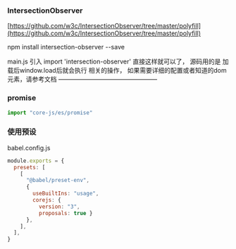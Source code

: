 
### IntersectionObserver
[https://github.com/w3c/IntersectionObserver/tree/master/polyfill](https://github.com/w3c/IntersectionObserver/tree/master/polyfill)
<script src="https://polyfill.io/v2/polyfill.min.js?features=IntersectionObserver"></script>
npm install intersection-observer --save

main.js 引入
import 'intersection-observer'
直接这样就可以了，
源码用的是 
 加载后window.load后就会执行 相关的操作，
如果需要详细的配置或者知道的dom元素，请参考文档
————————————————

### promise
```javascript
import "core-js/es/promise"
```


### 使用预设
babel.config.js
```javascript
module.exports = {
  presets: [
    [
      "@babel/preset-env",
      { 
        useBuiltIns: "usage", 
        corejs: { 
          version: "3", 
          proposals: true } 
      },
    ],
  ],
}
```

